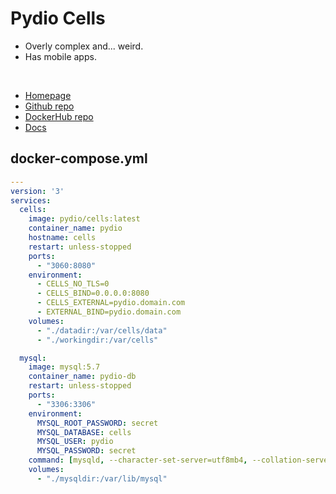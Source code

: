 # Pydio Cells
- Overly complex and... weird.
- Has mobile apps.

<br>

- [Homepage](https://pydio.com/en/features/pydio-cells-overview)
- [Github repo](https://github.com/pydio/cells)
- [DockerHub repo](https://hub.docker.com/r/pydio/cells/)
- [Docs](https://pydio.com/en/docs/administration-guides)


## docker-compose.yml
```yml
---
version: '3'
services:
  cells:
    image: pydio/cells:latest
    container_name: pydio
    hostname: cells
    restart: unless-stopped
    ports:
      - "3060:8080"
    environment:
      - CELLS_NO_TLS=0
      - CELLS_BIND=0.0.0.0:8080
      - CELLS_EXTERNAL=pydio.domain.com
      - EXTERNAL_BIND=pydio.domain.com
    volumes:
      - "./datadir:/var/cells/data"
      - "./workingdir:/var/cells"

  mysql:
    image: mysql:5.7
    container_name: pydio-db
    restart: unless-stopped
    ports:
      - "3306:3306"
    environment:
      MYSQL_ROOT_PASSWORD: secret
      MYSQL_DATABASE: cells
      MYSQL_USER: pydio
      MYSQL_PASSWORD: secret
    command: [mysqld, --character-set-server=utf8mb4, --collation-server=utf8mb4_unicode_ci]
    volumes:
      - "./mysqldir:/var/lib/mysql"
```
